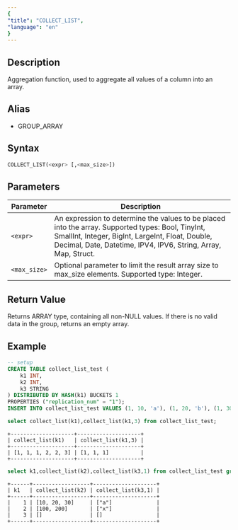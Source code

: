 ```yaml
---
{
"title": "COLLECT_LIST",
"language": "en"
}
---
```


## Description

Aggregation function, used to aggregate all values of a column into an array.

## Alias

- GROUP_ARRAY

## Syntax

```sql
COLLECT_LIST(<expr> [,<max_size>])
```

## Parameters

| Parameter | Description |
| -- | -- |
| `<expr>` | An expression to determine the values to be placed into the array. Supported types: Bool, TinyInt, SmallInt, Integer, BigInt, LargeInt, Float, Double, Decimal, Date, Datetime, IPV4, IPV6, String, Array, Map, Struct. |
| `<max_size>` | Optional parameter to limit the result array size to max_size elements. Supported type: Integer. |

## Return Value

Returns ARRAY type, containing all non-NULL values. If there is no valid data in the group, returns an empty array.

## Example

```sql
-- setup
CREATE TABLE collect_list_test (
	k1 INT,
	k2 INT,
	k3 STRING
) DISTRIBUTED BY HASH(k1) BUCKETS 1
PROPERTIES ("replication_num" = "1");
INSERT INTO collect_list_test VALUES (1, 10, 'a'), (1, 20, 'b'), (1, 30, 'c'), (2, 100, 'x'), (2, 200, 'y'), (3, NULL, NULL);
```

```sql
select collect_list(k1),collect_list(k1,3) from collect_list_test;
```

```text
+--------------------+--------------------+
| collect_list(k1)   | collect_list(k1,3) |
+--------------------+--------------------+
| [1, 1, 1, 2, 2, 3] | [1, 1, 1]          |
+--------------------+--------------------+
```

```sql
select k1,collect_list(k2),collect_list(k3,1) from collect_list_test group by k1 order by k1;
```

```text
+------+------------------+--------------------+
| k1   | collect_list(k2) | collect_list(k3,1) |
+------+------------------+--------------------+
|    1 | [10, 20, 30]     | ["a"]              |
|    2 | [100, 200]       | ["x"]              |
|    3 | []               | []                 |
+------+------------------+--------------------+
```
